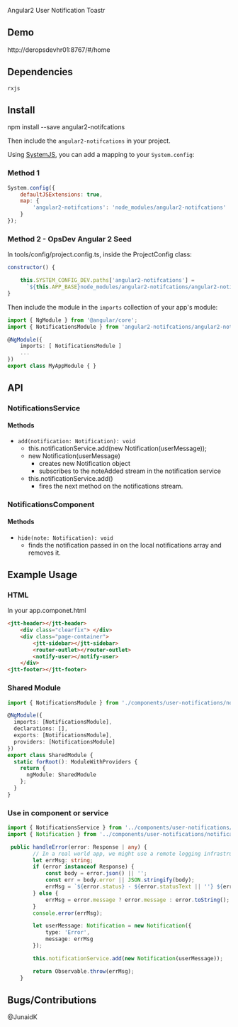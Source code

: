 Angular2 User Notification Toastr

## Demo
http://deropsdevhr01:8767/#/home

## Dependencies

`rxjs`


## Install
npm install --save angular2-notifcations

Then include the `angular2-notifcations` in your project.

Using [SystemJS](https://github.com/systemjs/systemjs), you can add a mapping to your `System.config`:

### Method 1
```javascript
System.config({
    defaultJSExtensions: true,
    map: {
        'angular2-notifcations': 'node_modules/angular2-notifcations'
    }
});
```
### Method 2 - OpsDev Angular 2 Seed
 In tools/config/project.config.ts, inside the ProjectConfig class:

```javascript
constructor() {

    this.SYSTEM_CONFIG_DEV.paths['angular2-notifcations'] =
      `${this.APP_BASE}node_modules/angular2-notifcations/angular2-notifcations`;
}
```


Then include the module in the `imports` collection of your app's module:

```typescript
import { NgModule } from '@angular/core';
import { NotificationsModule } from 'angular2-notifcations/angular2-notifcations';

@NgModule({
    imports: [ NotificationsModule ]
    ...
})
export class MyAppModule { }
```

## API

### NotificationsService

#### Methods

- `add(notification: Notification): void`
    - this.notificationService.add(new Notification(userMessage)); 
    - new Notification(userMessage)
        * creates new Notification object
        * subscribes to the noteAdded stream in the notification service
    -  this.notificationService.add()
        * fires the next method on the notifications stream. 

### NotificationsComponent
#### Methods

- `hide(note: Notification): void`
    - finds the notification passed in on the local notifications array and removes it.

## Example Usage

### HTML

In your app.componet.html
```html
<jtt-header></jtt-header>
    <div class="clearfix"> </div>
    <div class="page-container">
        <jtt-sidebar></jtt-sidebar>
        <router-outlet></router-outlet>
        <notify-user></notify-user>
    </div>
<jtt-footer></jtt-footer>
```
    
### Shared Module

```typescript
import { NotificationsModule } from './components/user-notifications/notification.module';

@NgModule({
  imports: [NotificationsModule],
  declarations: [],
  exports: [NotificationsModule],
  providers: [NotificationsModule]
})
export class SharedModule {
  static forRoot(): ModuleWithProviders {
    return {
      ngModule: SharedModule
    };
  }
}
```

### Use in component or service
```typescript
import { NotificationsService } from '../components/user-notifications/notifier.service';
import { Notification } from '../components/user-notifications/notification.model';

 public handleError(error: Response | any) {
        // In a real world app, we might use a remote logging infrastructure
        let errMsg: string;
        if (error instanceof Response) {
            const body = error.json() || '';
            const err = body.error || JSON.stringify(body);
            errMsg = `${error.status} - ${error.statusText || ''} ${err}`;
        } else {
            errMsg = error.message ? error.message : error.toString();
        }
        console.error(errMsg);

        let userMessage: Notification = new Notification({
            type: 'Error',
            message: errMsg
        });

        this.notificationService.add(new Notification(userMessage));

        return Observable.throw(errMsg);
    }

```

## Bugs/Contributions

@JunaidK

